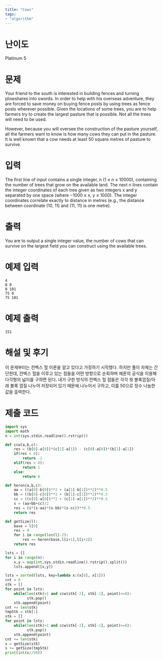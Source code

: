 ```yaml
---
title: "Cows"
tags:
- "algorithm"
---
```


# 난이도
Platinum 5

# 문제
Your friend to the south is interested in building fences and turning plowshares into swords. In order to help with his overseas adventure, they are forced to save money on buying fence posts by using trees as fence posts wherever possible. Given the locations of some trees, you are to help farmers try to create the largest pasture that is possible. Not all the trees will need to be used.

However, because you will oversee the construction of the pasture yourself, all the farmers want to know is how many cows they can put in the pasture. It is well known that a cow needs at least 50 square metres of pasture to survive.

# 입력
The first line of input contains a single integer, n (1 ≤ n ≤ 10000), containing the number of trees that grow on the available land. The next n lines contain the integer coordinates of each tree given as two integers x and y separated by one space (where −1000 ≤ x, y ≤ 1000). The integer coordinates correlate exactly to distance in metres (e.g., the distance between coordinate (10, 11) and (11, 11) is one metre).

# 출력
You are to output a single integer value, the number of cows that can survive on the largest field you can construct using the available trees.

# 예제 입력
```
4
0 0
0 101
75 0
75 101
```

# 예제 출력
```
151
```

# 해설 및 후기
이 문제부터는 컨벡스 헐 이론을 알고 있다고 가정하기 시작했다. 하지만 풀이 자체는 간단한데, 컨벡스 헐을 이루고 있는 점들을 어떤 방향으로 순회하며 헤론의 공식을 이용해 다각형의 넓이를 구하면 된다. 내가 구한 방식의 컨벡스 헐 점들은 각각 윗 볼록껍질/아래 볼록 껍질 나누어 저장되어 있기 때문에 나누어서 구하고, 이를 50으로 정수 나눔한 값을 출력한다.

# 제출 코드
```py
import sys
import math
n = int(sys.stdin.readline().rstrip())

def ccw(a,b,c):
    res = (b[0]-a[0])*(c[1]-a[1]) - (c[0]-a[0])*(b[1]-a[1])
    if(res < 0):
        return -1
    elif(res > 0):
        return 1
    else:
        return 0

def heron(a,b,c):
    aa = ((a[0]-b[0])**2 + (a[1]-b[1])**2)**0.5
    bb = ((b[0]-c[0])**2 + (b[1]-c[1])**2)**0.5
    cc = ((c[0]-a[0])**2 + (c[1]-a[1])**2)**0.5
    s = (aa+bb+cc)/2
    res = (s*(s-aa)*(s-bb)*(s-cc))**0.5
    return res

def getSize(l):
    base = l[0]
    res = 0
    for i in range(len(l)-2):
        res += heron(base,l[i+1],l[i+2])
    return res

lsts = []
for i in range(n):
    x,y = map(int,sys.stdin.readline().rstrip().split())
    lsts.append([x,y])

lsts = sorted(lsts, key=lambda x:(x[0], x[1]))
cnt = 0
stk = []
for point in lsts:
    while(len(stk)>1 and ccw(stk[-2], stk[-1], point)<=0):
          stk.pop()
    stk.append(point)
cnt += len(stk)
tmpStk = stk[:]
stk = []
for point in lsts:
    while(len(stk)>1 and ccw(stk[-2], stk[-1], point)>=0):
          stk.pop()
    stk.append(point)
cnt += len(stk)
s = getSize(stk)
s += getSize(tmpStk)
print(int(s//50))
```